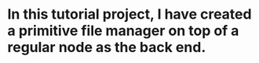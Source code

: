  # In this tutorial project, I have created a primitive file manager on top of a regular node as the back end.
